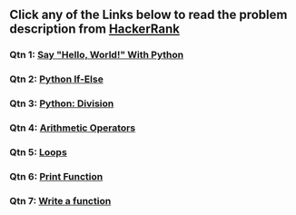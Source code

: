 ## Click any of the Links below to read the problem description from [HackerRank](https://www.hackerrank.com/)

### Qtn 1: [Say "Hello, World!" With Python](https://www.hackerrank.com/challenges/py-hello-world/problem?isFullScreen=true)

### Qtn 2: [Python If-Else](https://www.hackerrank.com/challenges/py-if-else/problem?isFullScreen=true)

### Qtn 3: [Python: Division](https://www.hackerrank.com/challenges/python-division/problem?isFullScreen=true)

### Qtn 4: [Arithmetic Operators](https://www.hackerrank.com/challenges/python-arithmetic-operators/problem?isFullScreen=true)

### Qtn 5: [Loops](https://www.hackerrank.com/challenges/python-loops/problem?isFullScreen=true)

### Qtn 6: [Print Function](https://www.hackerrank.com/challenges/python-print/problem?isFullScreen=true)

### Qtn 7: [Write a function](https://www.hackerrank.com/challenges/write-a-function/problem?isFullScreen=true)
